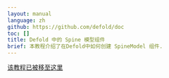 ```yaml
---
layout: manual
language: zh
github: https://github.com/defold/doc
toc: []
title: Defold 中的 Spine 模型组件
brief: 本教程介绍了在Defold中如何创建 SpineModel 组件.
---
```


[该教程已被移至这里](/extension-spine)
